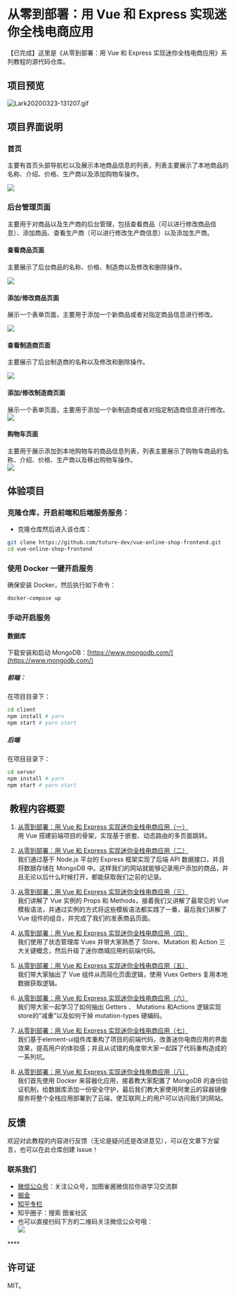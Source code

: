 # 从零到部署：用 Vue 和 Express 实现迷你全栈电商应用

【已完成】这里是《从零到部署：用 Vue 和 Express 实现迷你全栈电商应用》系列教程的源代码仓库。

<a name="F4RB6"></a>
## 项目预览

![Lark20200323-131207.gif](https://tva1.sinaimg.cn/large/00831rSTgy1gd54z2ym70g30jg0abazr.gif)

<a name="t5Wg4"></a>
## 项目界面说明

<a name="ZKItf"></a>
### 首页

主要有首页头部导航栏以及展示本地商品信息的列表，列表主要展示了本地商品的名称、介绍、价格、生产商以及添加购物车操作。

![](https://tva1.sinaimg.cn/large/00831rSTgy1gd5502geyij311y0i974t.jpg)



<a name="i3VOg"></a>
### 后台管理页面

主要用于对商品以及生产商的后台管理，包括查看商品（可以进行修改商品信息）、添加商品、查看生产商（可以进行修改生产商信息）以及添加生产商。

<a name="BzD1F"></a>
#### 查看商品页面

主要展示了后台商品的名称、价格、制造商以及修改和删除操作。

![](https://tva1.sinaimg.cn/large/00831rSTgy1gd54zzphloj311y0i9wes.jpg)



<a name="mh4op"></a>
#### 添加/修改商品页面

展示一个表单页面，主要用于添加一个新商品或者对指定商品信息进行修改。

![](https://tva1.sinaimg.cn/large/00831rSTgy1gd54zytgmqj311y0hhglk.jpg)

<a name="Dz97A"></a>
#### 查看制造商页面

主要展示了后台制造商的名称以及修改和删除操作。

![](https://tva1.sinaimg.cn/large/00831rSTgy1gd54zwl8yej311t0h2wel.jpg)

<a name="A9Daz"></a>
#### 添加/修改制造商页面

展示一个表单页面，主要用于添加一个新制造商或者对指定制造商信息进行修改。<br />![](https://tva1.sinaimg.cn/large/00831rSTgy1gd54zv65x4j311t0h10sp.jpg)

<a name="9vO3e"></a>
#### 购物车页面

主要用于展示添加到本地购物车的商品信息列表，列表主要展示了购物车商品的名称、介绍、价格、生产商以及移出购物车操作。<br />![](https://tva1.sinaimg.cn/large/00831rSTgy1gd54zu7k4uj311u0h1t95.jpg)

<a name="Su5Ud"></a>
## 体验项目

<a name="nZocL"></a>

### 克隆仓库，开启前端和后端服务服务：

- 克隆仓库然后进入该仓库：
```bash
git clone https://github.com/tuture-dev/vue-online-shop-frontend.git
cd vue-online-shop-frontend
```

### 使用 Docker 一键开启服务

确保安装 Docker，然后执行如下命令：

```bash
docker-compose up
```

### 手动开启服务

#### 数据库

下载安装和启动 MongoDB：[https://www.mongodb.com/](https://www.mongodb.com/)

##### 前端：

在项目目录下：

```bash
cd client
npm install # yarn
npm start # yarn start
```

##### 后端

在项目目录下：

```bash
cd server
npm install # yarn
npm start # yarn start
```

<a name="rLy3Q"></a>
##  教程内容概要

1. [ 从零到部署：用 Vue 和 Express 实现迷你全栈电商应用（一）](https://tuture.co/2019/10/17/0b662ce/)<br />
用 Vue 搭建前端项目的骨架，实现基于嵌套、动态路由的多页面跳转。

2. [ 从零到部署：用 Vue 和 Express 实现迷你全栈电商应用（二）](https://tuture.co/2019/10/21/cb08dc8/)<br />
我们通过基于 Node.js 平台的 Express 框架实现了后端 API 数据接口，并且将数据存储在 MongoDB 中。这样我们的网站就能够记录用户添加的商品，并且无论以后什么时候打开，都能获取我们之前的记录。

3. [ 从零到部署：用 Vue 和 Express 实现迷你全栈电商应用（三）](https://tuture.co/2019/12/18/5e10a46/)<br />
我们讲解了 Vue 实例的 Props 和 Methods，接着我们又讲解了最常见的 Vue 模板语法，并通过实例的方式将这些模板语法都实践了一番，最后我们讲解了 Vue 组件的组合，并完成了我们的发表商品页面。

4. [ 从零到部署：用 Vue 和 Express 实现迷你全栈电商应用（四）](https://tuture.co/2020/01/10/ae8a389/)<br />
我们使用了状态管理库 Vuex 并带大家熟悉了 Store、Mutation 和 Action 三大关键概念，然后升级了迷你商城应用的前端代码。

5. [ 从零到部署：用 Vue 和 Express 实现迷你全栈电商应用（五）](https://tuture.co/2020/02/11/6f96d15/)<br />
我们带大家抽出了 Vue 组件从而简化页面逻辑，使用 Vuex Getters 复用本地数据获取逻辑。

6. [ 从零到部署：用 Vue 和 Express 实现迷你全栈电商应用（六）](https://tuture.co/2020/03/03/-Oixkkq/)<br />
我们带大家一起学习了如何抽出 Getters 、 Mutations 和Actions 逻辑实现store的“减重”以及如何干掉 mutation-types 硬编码。

7. [ 从零到部署：用 Vue 和 Express 实现迷你全栈电商应用（七）](https://tuture.co/2020/03/13/tc1c9oD/)<br />
我们基于element-ui组件库重构了项目的前端代码，改善迷你电商应用的界面效果，提高用户的体验感；并且从试错的角度带大家一起踩了代码重构造成的一系列坑。

8. [ 从零到部署：用 Vue 和 Express 实现迷你全栈电商应用（八）](https://tuture.co/2020/03/14/-td0ssr/)<br />
我们首先使用 Docker 来容器化应用，接着教大家配置了 MongoDB 的身份验证机制，给数据库添加一份安全守护，最后我们教大家使用阿里云的容器镜像服务将整个全栈应用部署到了云端，使互联网上的用户可以访问我们的网站。
<a name="7tL2O"></a>
## 反馈

欢迎对此教程的内容进行反馈（无论是疑问还是改进意见），可以在文章下方留言，也可以在此仓库创建 Issue！

<a name="62ZxJ"></a>
### 联系我们

- [微信公众号](https://tuture.co/images/social/wechat.png)：关注公众号，加图雀酱微信拉你进学习交流群
- [掘金](https://juejin.im/user/5b33414351882574b9694d28)
- [知乎专栏](https://zhuanlan.zhihu.com/tuture)
- 知乎圈子：搜索 图雀社区
- 也可以直接扫码下方的二维码关注微信公众号哦：<br />
![](https://tva1.sinaimg.cn/large/00831rSTgy1gd54zrfl26j30p00dw41z.jpg)

<a name="8GU2e"></a>****
## 许可证

MIT。
